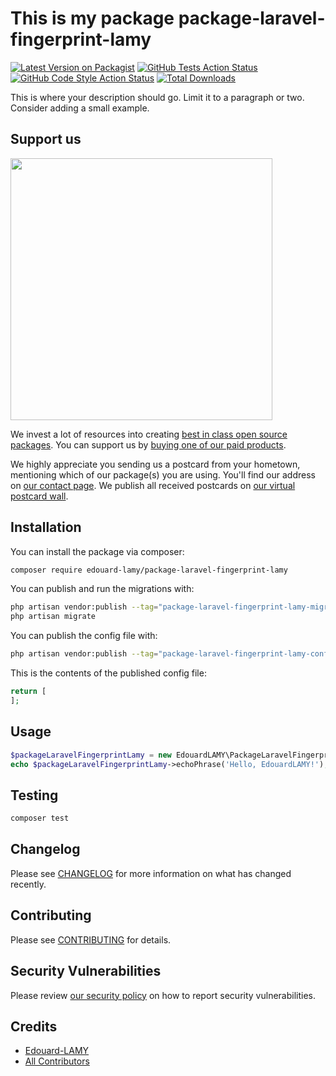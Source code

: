 # This is my package package-laravel-fingerprint-lamy

[![Latest Version on Packagist](https://img.shields.io/packagist/v/edouard-lamy/package-laravel-fingerprint-lamy.svg?style=flat-square)](https://packagist.org/packages/edouard-lamy/package-laravel-fingerprint-lamy)
[![GitHub Tests Action Status](https://img.shields.io/github/actions/workflow/status/edouard-lamy/package-laravel-fingerprint-lamy/run-tests.yml?branch=main&label=tests&style=flat-square)](https://github.com/edouard-lamy/package-laravel-fingerprint-lamy/actions?query=workflow%3Arun-tests+branch%3Amain)
[![GitHub Code Style Action Status](https://img.shields.io/github/actions/workflow/status/edouard-lamy/package-laravel-fingerprint-lamy/fix-php-code-style-issues.yml?branch=main&label=code%20style&style=flat-square)](https://github.com/edouard-lamy/package-laravel-fingerprint-lamy/actions?query=workflow%3A"Fix+PHP+code+style+issues"+branch%3Amain)
[![Total Downloads](https://img.shields.io/packagist/dt/edouard-lamy/package-laravel-fingerprint-lamy.svg?style=flat-square)](https://packagist.org/packages/edouard-lamy/package-laravel-fingerprint-lamy)

This is where your description should go. Limit it to a paragraph or two. Consider adding a small example.

## Support us

[<img src="https://github-ads.s3.eu-central-1.amazonaws.com/package-laravel-fingerprint-lamy.jpg?t=1" width="419px" />](https://spatie.be/github-ad-click/package-laravel-fingerprint-lamy)

We invest a lot of resources into creating [best in class open source packages](https://spatie.be/open-source). You can support us by [buying one of our paid products](https://spatie.be/open-source/support-us).

We highly appreciate you sending us a postcard from your hometown, mentioning which of our package(s) you are using. You'll find our address on [our contact page](https://spatie.be/about-us). We publish all received postcards on [our virtual postcard wall](https://spatie.be/open-source/postcards).

## Installation

You can install the package via composer:

```bash
composer require edouard-lamy/package-laravel-fingerprint-lamy
```

You can publish and run the migrations with:

```bash
php artisan vendor:publish --tag="package-laravel-fingerprint-lamy-migrations"
php artisan migrate
```

You can publish the config file with:

```bash
php artisan vendor:publish --tag="package-laravel-fingerprint-lamy-config"
```

This is the contents of the published config file:

```php
return [
];
```

## Usage

```php
$packageLaravelFingerprintLamy = new EdouardLAMY\PackageLaravelFingerprintLamy();
echo $packageLaravelFingerprintLamy->echoPhrase('Hello, EdouardLAMY!');
```

## Testing

```bash
composer test
```

## Changelog

Please see [CHANGELOG](CHANGELOG.md) for more information on what has changed recently.

## Contributing

Please see [CONTRIBUTING](CONTRIBUTING.md) for details.

## Security Vulnerabilities

Please review [our security policy](../../security/policy) on how to report security vulnerabilities.

## Credits

- [Edouard-LAMY](https://github.com/Edouard-LAMY)
- [All Contributors](../../contributors)
